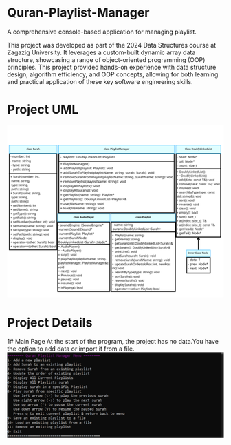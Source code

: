 # Quran-Playlist-Manager

A comprehensive console-based application for managing playlist.

This project was developed as part of the 2024 Data Structures course at Zagazig University. It leverages a custom-built dynamic array data structure, showcasing a range of object-oriented programming (OOP) principles. This project provided hands-on experience with data structure design, algorithm efficiency, and OOP concepts, allowing for both learning and practical application of these key software engineering skills.

# Project UML

![Project UML](Images/UML.png)

# Project Details

 1# Main Page
 At the start of the program, the project has no data.You have the option to add data or import it from a file.
![Main Page](Images/main.png)


